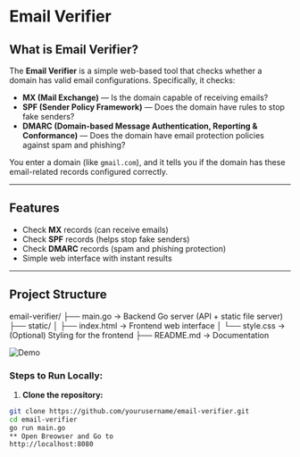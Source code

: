 # Email Verifier

## What is Email Verifier?

The **Email Verifier** is a simple web-based tool that checks whether a domain has valid email configurations. Specifically, it checks:

-  **MX (Mail Exchange)** — Is the domain capable of receiving emails?  
-  **SPF (Sender Policy Framework)** — Does the domain have rules to stop fake senders?  
-  **DMARC (Domain-based Message Authentication, Reporting & Conformance)** — Does the domain have email protection policies against spam and phishing?

You enter a domain (like `gmail.com`), and it tells you if the domain has these email-related records configured correctly.

---

## Features

- Check **MX** records (can receive emails)  
- Check **SPF** records (helps stop fake senders)  
- Check **DMARC** records (spam and phishing protection)  
- Simple web interface with instant results  


---

## Project Structure
email-verifier/
├── main.go → Backend Go server (API + static file server)
├── static/
│ ├── index.html → Frontend web interface
│ └── style.css → (Optional) Styling for the frontend
├── README.md → Documentation

![Demo](image/demo.png)

### Steps to Run Locally:

1. **Clone the repository:**
```bash
git clone https://github.com/yourusername/email-verifier.git
cd email-verifier
go run main.go
** Open Breowser and Go to 
http://localhost:8080



